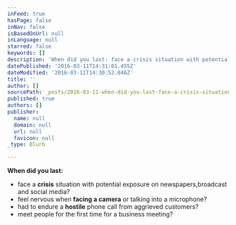 ```yaml
---
inFeed: true
hasPage: false
inNav: false
isBasedOnUrl: null
inLanguage: null
starred: false
keywords: []
description: 'When did you last: face a crisis situation with potential exposure on newspapers,broadcast and social media?feel nervous when facing a camera or talking into a microphone?had to endure a hostile phone call from aggrieved customers?meet people for the first time for a business meeting?'
datePublished: '2016-03-11T14:31:01.455Z'
dateModified: '2016-03-11T14:30:52.046Z'
title: ''
author: []
sourcePath: _posts/2016-03-11-when-did-you-last-face-a-crisis-situation-with-potential-ex.md
published: true
authors: []
publisher:
  name: null
  domain: null
  url: null
  favicon: null
_type: Blurb

---
```

**When did you last:**

* face a **crisis** situation with potential exposure on newspapers,broadcast and social media?
* feel nervous when **facing a camera** or talking into a microphone?
* had to endure a **hostile** phone call from aggrieved customers?
* meet people for the first time for a business meeting?